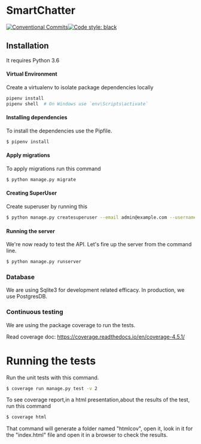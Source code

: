 # SmartChatter

[![Conventional Commits](https://img.shields.io/badge/Conventional%20Commits-1.0.0-yellow.svg)](https://conventionalcommits.org)[![Code style: black](https://img.shields.io/badge/code%20style-black-000000.svg)](https://github.com/ambv/black)

## Installation
It requires Python 3.6 

#### Virtual Environment
Create a virtualenv to isolate package dependencies locally 
```sh
pipenv install
pipenv shell  # On Windows use `env\Scripts\activate`
```

#### Installing dependencies
To install the dependencies use the Pipfile.

```sh
$ pipenv install
```

#### Apply migrations
To apply migrations run this command
```sh
$ python manage.py migrate
```

#### Creating SuperUser
Create superuser by running this
```sh
$ python manage.py createsuperuser --email admin@example.com --username admin
```

#### Running the server
We're now ready to test the API. Let's fire up the server from the command line.
```sh
$ python manage.py runserver
```
### Database
We are using Sqlite3 for development related efficacy. In production, we use PostgresDB.

### Continuous testing

We are using the package coverage to run the tests.

Read coverage doc: https://coverage.readthedocs.io/en/coverage-4.5.1/

# Running the tests

Run the unit tests with this command.
```sh
$ coverage run manage.py test -v 2
```
To see coverage report,in a html presentation,about the results of the test, run this command
```sh
$ coverage html
```
That command will generate a folder named "htmlcov", open it, look in it for the "index.html" file and open it in a browser to check the results.